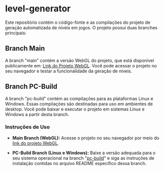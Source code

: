 # level-generator

Este repositório contém o código-fonte e as compilações do projeto de geração automatizada de níveis em jogos. O projeto possui duas branches principais:

## Branch Main

A branch "main" contém a versão WebGL do projeto, que está disponível publicamente em: [Link do Projeto WebGL](https://jonathanyuri.github.io/level-generator/). Você pode acessar o projeto no seu navegador e testar a funcionalidade da geração de níveis.

## Branch PC-Build

A branch "pc-build" contém as compilações para as plataformas Linux e Windows. Essas compilações são destinadas para uso em ambientes de desktop. Você pode baixar e executar o projeto em sistemas Linux e Windows a partir desta branch.

### Instruções de Uso

- **Main Branch (WebGL):** Acesse o projeto no seu navegador por meio do [link do projeto WebGL](https://jonathanyuri.github.io/level-generator/).

- **PC-Build Branch (Linux e Windows):** Baixe a versão adequada para o seu sistema operacional na branch "[pc-build](https://github.com/JonathanYuri/level-generator/tree/pc-build)" e siga as instruções de instalação contidas no arquivo README específico dessa branch.
